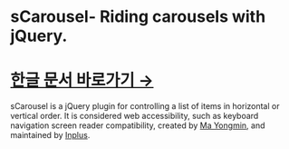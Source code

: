 # sCarousel- Riding carousels with jQuery.
[한글 문서 바로가기 →](https://github.com/inplusweb/sCarousel/blob/master/README_kor.md)
========================================

sCarousel is a jQuery plugin for controlling a list of items in horizontal or vertical order. It is considered web accessibility, such as keyboard navigation screen reader compatibility, created by [Ma Yongmin](https://github.com/milgam12), and maintained by [Inplus](http://www.inplusweb.com).
